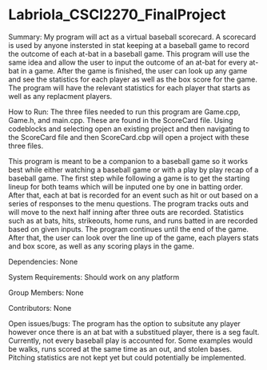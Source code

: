 # Labriola_CSCI2270_FinalProject

Summary:
My program will act as a virtual baseball scorecard. A scorecard is used by anyone instersted in stat keeping at a baseball game to record the outcome of each at-bat in a baseball game. This program will use the same idea and allow the user to input the outcome of an at-bat for every at-bat in a game. After the game is finished, the user can look up any game and see the statistics for each player as well as the box score for the game. The program will have the relevant statistics for each player that starts as well as any replacment players.

How to Run:
The three files needed to run this program are Game.cpp, Game.h, and main.cpp. These are found in the ScoreCard file. Using codeblocks and selecting open an existing project and then navigating to the ScoreCard file and then ScoreCard.cbp will open a project with these three files.

This program is meant to be a companion to a baseball game so it works best while either watching a baseball game or with a play by play recap of a baseball game. The first step while following a game is to get the starting lineup for both teams which will be inputed one by one in batting order. After that, each at bat is recorded for an event such as hit or out based on a series of responses to the menu questions. The program tracks outs and will move to the next half inning after three outs are recorded. Statistics such as at bats, hits, strikeouts, home runs, and runs batted in are recorded based on given inputs. The program continues until the end of the game. After that, the user can look over the line up of the game, each players stats and box score, as well as any scoring plays in the game.

Dependencies:
None

System Requirements:
Should work on any platform

Group Members:
None

Contributors:
None

Open issues/bugs:
The program has the option to subsitute any player however once there is an at bat with a substitued player, there is a seg fault. 
Currently, not every baseball play is accounted for. Some examples would be walks, runs scored at the same time as an out, and stolen bases.
Pitching statistics are not kept yet but could potentially be implemented.
